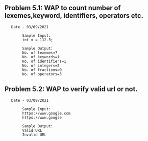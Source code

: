 
##  Problem 5.1: WAP to count number of lexemes,keyword, identifiers, operators etc.
       Date - 03/09/2021 
       

```
        Sample Input:
        int x = 112-3;

        Sample Output:
        No. of lexemes=7
        No. of keywords=1
        No. of identifiers=1
        No. of integers=2
        No. of fractions=0
        No. of operators=3
```

## Problem 5.2: WAP to verify valid url or not. 
       Date - 03/09/2021 
       

```
        Sample Input:
        https://www.google.com
        https://www.google

        Sample Output:
        Valid URL
        Invalid URL
```